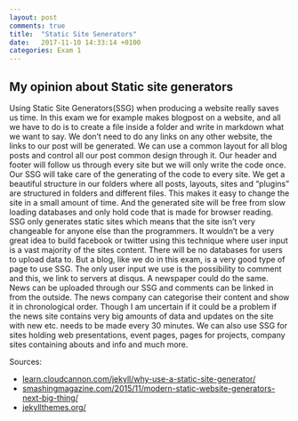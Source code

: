 ```yaml
---
layout: post
comments: true
title:  "Static Site Senerators"
date:   2017-11-10 14:33:14 +0100
categories: Exam 1
---
```


## My opinion about Static site generators

Using Static Site Generators(SSG) when producing a website really saves us time. In this exam we for example makes blogpost on a website, and all we have to do is to create a file inside a folder and write in markdown what we want to say. We don’t need to do any links on any other website, the links to our post will be generated. We can use a common layout for all blog posts and control all our post common design through it. Our header and footer will follow us through every site but we will only write the code once. Our SSG will take care of the generating of the code to every site. We get a beautiful structure in our folders where all posts, layouts, sites and “plugins” are structured in folders and different files. This makes it easy to change the site in a small amount of time. And the generated site will be free from slow loading databases and only hold code that is made for browser reading. 
SSG only generates static sites which means that the site isn’t very changeable for anyone else than the programmers. It wouldn’t be a very great idea to build facebook or twitter using this technique where user input is a vast majority of the sites content. There will be no databases for users to upload data to. But a blog, like we do in this exam, is a very good type of page to use SSG. The only user input we use is the possibility to comment and this, we link to servers at disqus. A newspaper could do the same. News can be uploaded through our SSG and comments can be linked in from the outside. The news company can categorise their content and show it in chronological order. Though I am uncertain if it could be a problem if the news site contains very big amounts of data and updates on the site with new etc. needs to be made every 30 minutes. We can also use SSG for sites holding web presentations, event pages, pages for projects, company sites containing abouts and info and much more.

Sources:  
* [learn.cloudcannon.com/jekyll/why-use-a-static-site-generator/](https://learn.cloudcannon.com/jekyll/why-use-a-static-site-generator/)  
* [smashingmagazine.com/2015/11/modern-static-website-generators-next-big-thing/](https://www.smashingmagazine.com/2015/11/modern-static-website-generators-next-big-thing/)  
* [jekyllthemes.org/](http://jekyllthemes.org/)


